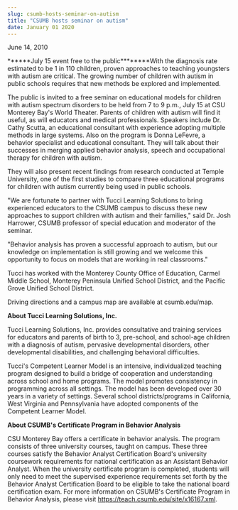 ```yaml
---
slug: csumb-hosts-seminar-on-autism
title: "CSUMB hosts seminar on autism"
date: January 01 2020
---
```


 
<p>June 14, 2010</p>
<p>
  ******July 15 event free to the public********With the diagnosis rate
  estimated to be 1 in 110 children, proven approaches to teaching youngsters
  with autism are critical. The growing number of children with autism in public
  schools requires that new methods be explored and implemented.
</p>
<p>
  The public is invited to a free seminar on educational models for children
  with autism spectrum disorders to be held from 7 to 9 p.m., July 15 at CSU
  Monterey Bay's World Theater. Parents of children with autism will find it
  useful, as will educators and medical professionals. Speakers include Dr.
  Cathy Scutta, an educational consultant with experience adopting multiple
  methods in large systems. Also on the program is Donna LeFevre, a behavior
  specialist and educational consultant. They will talk about their successes in
  merging applied behavior analysis, speech and occupational therapy for
  children with autism.
</p>
<p>
  They will also present recent findings from research conducted at Temple
  University, one of the first studies to compare three educational programs for
  children with autism currently being used in public schools.
</p>
<p>
  "We are fortunate to partner with Tucci Learning Solutions to bring
  experienced educators to the CSUMB campus to discuss these new approaches to
  support children with autism and their families," said Dr. Josh Harrower,
  CSUMB professor of special education and moderator of the seminar.
</p>
<p>
  "Behavior analysis has proven a successful approach to autism, but our
  knowledge on implementation is still growing and we welcome this opportunity
  to focus on models that are working in real classrooms."
</p>
<p>
  Tucci has worked with the Monterey County Office of Education, Carmel Middle
  School, Monterey Peninsula Unified School District, and the Pacific Grove
  Unified School District.
</p>
<p>Driving directions and a campus map are available at csumb.edu/map.</p>
<p><strong>About Tucci Learning Solutions, Inc.</strong></p>
<p>
  Tucci Learning Solutions, Inc. provides consultative and training services for
  educators and parents of birth to 3, pre-school, and school-age children with
  a diagnosis of autism, pervasive developmental disorders, other developmental
  disabilities, and challenging behavioral difficulties.
</p>
<p>
  Tucci's Competent Learner Model is an intensive, individualized teaching
  program designed to build a bridge of cooperation and understanding across
  school and home programs. The model promotes consistency in programming across
  all settings. The model has been developed over 30 years in a variety of
  settings. Several school districts/programs in California, West Virginia and
  Pennsylvania have adopted components of the Competent Learner Model.
</p>
<p><strong>About CSUMB's Certificate Program in Behavior Analysis</strong></p>
<p>
  CSU Monterey Bay offers a certificate in behavior analysis. The program
  consists of three university courses, taught on campus. These three courses
  satisfy the Behavior Analyst Certification Board's university coursework
  requirements for national certification as an Assistant Behavior Analyst. When
  the university certificate program is completed, students will only need to
  meet the supervised experience requirements set forth by the Behavior Analyst
  Certification Board to be eligible to take the national board certification
  exam. For more information on CSUMB's Certificate Program in Behavior
  Analysis, please visit
  <a
    href="https://teach.csumb.edu/site/x16167.xml"
    title="https://teach.csumb.edu/site/x16167.xml"
    >https://teach.csumb.edu/site/x16167.xml</a
  >.
</p>
<p></p>
<p></p>
<p></p>
<p></p>
 
